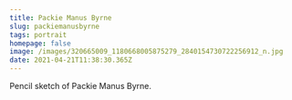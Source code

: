 ```yaml
---
title: Packie Manus Byrne
slug: packiemanusbyrne
tags: portrait
homepage: false
image: /images/320665009_1180668005875279_2840154730722256912_n.jpg
date: 2021-04-21T11:38:30.365Z
---
```

Pencil sketch of Packie Manus Byrne.
